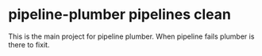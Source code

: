 # pipeline-plumber pipelines clean


This is the main project for pipeline plumber. When pipeline fails plumber is there to fixit.
